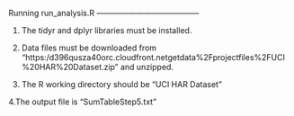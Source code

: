 Running  run_analysis.R
—————————————

1. The tidyr and dplyr libraries must be installed.

2. Data files must be downloaded from
  “https:/d396qusza40orc.cloudfront.netgetdata%2Fprojectfiles%2FUCI%20HAR%20Dataset.zip”
and unzipped.

3. The R working directory should be “UCI HAR Dataset”

4.The output file is “SumTableStep5.txt”